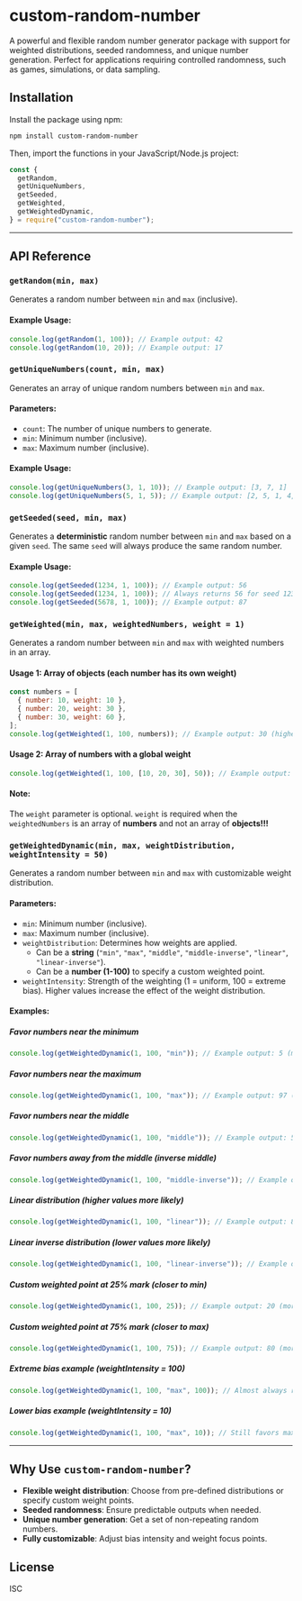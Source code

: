 # custom-random-number

A powerful and flexible random number generator package with support for weighted distributions, seeded randomness, and unique number generation. Perfect for applications requiring controlled randomness, such as games, simulations, or data sampling.

## Installation

Install the package using npm:

```sh
npm install custom-random-number
```

Then, import the functions in your JavaScript/Node.js project:

```javascript
const {
  getRandom,
  getUniqueNumbers,
  getSeeded,
  getWeighted,
  getWeightedDynamic,
} = require("custom-random-number");
```

---

## API Reference

### `getRandom(min, max)`

Generates a random number between `min` and `max` (inclusive).

#### **Example Usage:**

```javascript
console.log(getRandom(1, 100)); // Example output: 42
console.log(getRandom(10, 20)); // Example output: 17
```

### `getUniqueNumbers(count, min, max)`

Generates an array of unique random numbers between `min` and `max`.

#### **Parameters:**

- `count`: The number of unique numbers to generate.
- `min`: Minimum number (inclusive).
- `max`: Maximum number (inclusive).

#### **Example Usage:**

```javascript
console.log(getUniqueNumbers(3, 1, 10)); // Example output: [3, 7, 1]
console.log(getUniqueNumbers(5, 1, 5)); // Example output: [2, 5, 1, 4, 3]
```

### `getSeeded(seed, min, max)`

Generates a **deterministic** random number between `min` and `max` based on a given `seed`. The same `seed` will always produce the same random number.

#### **Example Usage:**

```javascript
console.log(getSeeded(1234, 1, 100)); // Example output: 56
console.log(getSeeded(1234, 1, 100)); // Always returns 56 for seed 1234
console.log(getSeeded(5678, 1, 100)); // Example output: 87
```

### `getWeighted(min, max, weightedNumbers, weight = 1)`

Generates a random number between `min` and `max` with weighted numbers in an array.

#### **Usage 1: Array of objects (each number has its own weight)**

```javascript
const numbers = [
  { number: 10, weight: 10 },
  { number: 20, weight: 30 },
  { number: 30, weight: 60 },
];
console.log(getWeighted(1, 100, numbers)); // Example output: 30 (higher weight = higher probability)
```

#### **Usage 2: Array of numbers with a global weight**

```javascript
console.log(getWeighted(1, 100, [10, 20, 30], 50)); // Example output: 20 (numbers in the array uniformly have a heigher weight)
```

#### **Note:**

The `weight` parameter is optional. `weight` is required when the `weightedNumbers` is an array of **numbers** and not an array of **objects!!!**

### `getWeightedDynamic(min, max, weightDistribution, weightIntensity = 50)`

Generates a random number between `min` and `max` with customizable weight distribution.

#### **Parameters:**

- `min`: Minimum number (inclusive).
- `max`: Maximum number (inclusive).
- `weightDistribution`: Determines how weights are applied.
  - Can be a **string** (`"min"`, `"max"`, `"middle"`, `"middle-inverse"`, `"linear"`, `"linear-inverse"`).
  - Can be a **number (1-100)** to specify a custom weighted point.
- `weightIntensity`: Strength of the weighting (1 = uniform, 100 = extreme bias). Higher values increase the effect of the weight distribution.

#### **Examples:**

##### Favor numbers near the minimum

```javascript
console.log(getWeightedDynamic(1, 100, "min")); // Example output: 5 (more likely to be close to min)
```

##### Favor numbers near the maximum

```javascript
console.log(getWeightedDynamic(1, 100, "max")); // Example output: 97 (more likely to be close to max)
```

##### Favor numbers near the middle

```javascript
console.log(getWeightedDynamic(1, 100, "middle")); // Example output: 50
```

##### Favor numbers away from the middle (inverse middle)

```javascript
console.log(getWeightedDynamic(1, 100, "middle-inverse")); // Example output: 12 or 87 (more likely to be far from the center)
```

##### Linear distribution (higher values more likely)

```javascript
console.log(getWeightedDynamic(1, 100, "linear")); // Example output: 80 (increases as value gets larger)
```

##### Linear inverse distribution (lower values more likely)

```javascript
console.log(getWeightedDynamic(1, 100, "linear-inverse")); // Example output: 10 (decreases as value gets larger)
```

##### Custom weighted point at 25% mark (closer to min)

```javascript
console.log(getWeightedDynamic(1, 100, 25)); // Example output: 20 (more numbers concentrated near 25% of range)
```

##### Custom weighted point at 75% mark (closer to max)

```javascript
console.log(getWeightedDynamic(1, 100, 75)); // Example output: 80 (more numbers concentrated near 75% of range)
```

##### Extreme bias example (weightIntensity = 100)

```javascript
console.log(getWeightedDynamic(1, 100, "max", 100)); // Almost always returns 100
```

##### Lower bias example (weightIntensity = 10)

```javascript
console.log(getWeightedDynamic(1, 100, "max", 10)); // Still favors max, but less extreme
```

---

## Why Use `custom-random-number`?

- **Flexible weight distribution**: Choose from pre-defined distributions or specify custom weight points.
- **Seeded randomness**: Ensure predictable outputs when needed.
- **Unique number generation**: Get a set of non-repeating random numbers.
- **Fully customizable**: Adjust bias intensity and weight focus points.

## License

ISC
